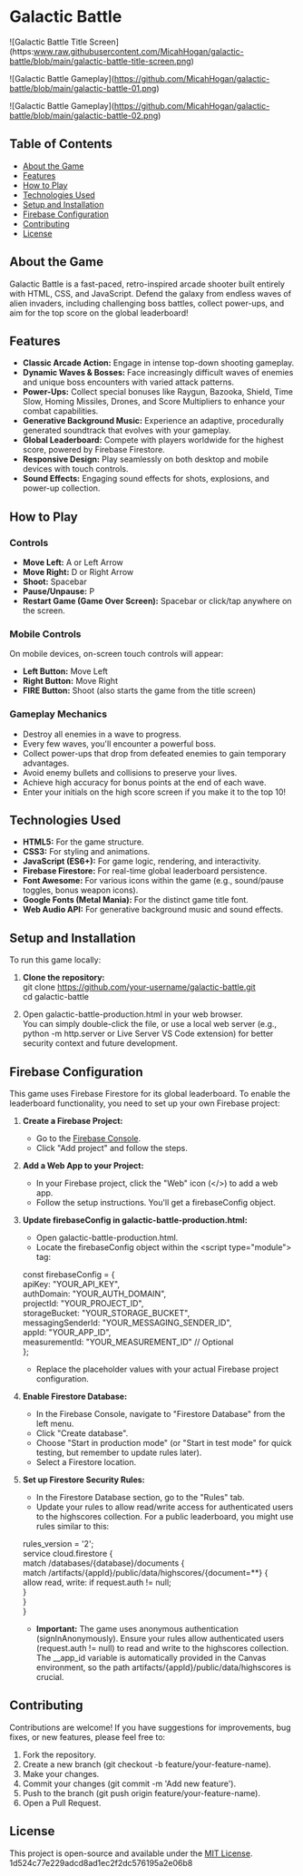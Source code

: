 # **Galactic Battle**

\!\[Galactic Battle Title Screen\](https:www.raw.githubusercontent.com/MicahHogan/galactic-battle/blob/main/galactic-battle-title-screen.png)

\!\[Galactic Battle Gameplay\](https://github.com/MicahHogan/galactic-battle/blob/main/galactic-battle-01.png)

\!\[Galactic Battle Gameplay\](https://github.com/MicahHogan/galactic-battle/blob/main/galactic-battle-02.png)

## **Table of Contents**

* [About the Game](https://www.google.com/search?q=%23about-the-game)  
* [Features](https://www.google.com/search?q=%23features)  
* [How to Play](https://www.google.com/search?q=%23how-to-play)  
* [Technologies Used](https://www.google.com/search?q=%23technologies-used)  
* [Setup and Installation](https://www.google.com/search?q=%23setup-and-installation)  
* [Firebase Configuration](https://www.google.com/search?q=%23firebase-configuration)  
* [Contributing](https://www.google.com/search?q=%23contributing)  
* [License](https://www.google.com/search?q=%23license)

## **About the Game**

Galactic Battle is a fast-paced, retro-inspired arcade shooter built entirely with HTML, CSS, and JavaScript. Defend the galaxy from endless waves of alien invaders, including challenging boss battles, collect power-ups, and aim for the top score on the global leaderboard\!

## **Features**

* **Classic Arcade Action:** Engage in intense top-down shooting gameplay.  
* **Dynamic Waves & Bosses:** Face increasingly difficult waves of enemies and unique boss encounters with varied attack patterns.  
* **Power-Ups:** Collect special bonuses like Raygun, Bazooka, Shield, Time Slow, Homing Missiles, Drones, and Score Multipliers to enhance your combat capabilities.  
* **Generative Background Music:** Experience an adaptive, procedurally generated soundtrack that evolves with your gameplay.  
* **Global Leaderboard:** Compete with players worldwide for the highest score, powered by Firebase Firestore.  
* **Responsive Design:** Play seamlessly on both desktop and mobile devices with touch controls.  
* **Sound Effects:** Engaging sound effects for shots, explosions, and power-up collection.

## **How to Play**

### **Controls**

* **Move Left:** A or Left Arrow  
* **Move Right:** D or Right Arrow  
* **Shoot:** Spacebar  
* **Pause/Unpause:** P  
* **Restart Game (Game Over Screen):** Spacebar or click/tap anywhere on the screen.

### **Mobile Controls**

On mobile devices, on-screen touch controls will appear:

* **Left Button:** Move Left  
* **Right Button:** Move Right  
* **FIRE Button:** Shoot (also starts the game from the title screen)

### **Gameplay Mechanics**

* Destroy all enemies in a wave to progress.  
* Every few waves, you'll encounter a powerful boss.  
* Collect power-ups that drop from defeated enemies to gain temporary advantages.  
* Avoid enemy bullets and collisions to preserve your lives.  
* Achieve high accuracy for bonus points at the end of each wave.  
* Enter your initials on the high score screen if you make it to the top 10\!

## **Technologies Used**

* **HTML5:** For the game structure.  
* **CSS3:** For styling and animations.  
* **JavaScript (ES6+):** For game logic, rendering, and interactivity.  
* **Firebase Firestore:** For real-time global leaderboard persistence.  
* **Font Awesome:** For various icons within the game (e.g., sound/pause toggles, bonus weapon icons).  
* **Google Fonts (Metal Mania):** For the distinct game title font.  
* **Web Audio API:** For generative background music and sound effects.

## **Setup and Installation**

To run this game locally:

1. **Clone the repository:**  
   git clone https://github.com/your-username/galactic-battle.git  
   cd galactic-battle

2. Open galactic-battle-production.html in your web browser.  
   You can simply double-click the file, or use a local web server (e.g., python \-m http.server or Live Server VS Code extension) for better security context and future development.

## **Firebase Configuration**

This game uses Firebase Firestore for its global leaderboard. To enable the leaderboard functionality, you need to set up your own Firebase project:

1. **Create a Firebase Project:**  
   * Go to the [Firebase Console](https://console.firebase.google.com/).  
   * Click "Add project" and follow the steps.  
2. **Add a Web App to your Project:**  
   * In your Firebase project, click the "Web" icon (\</\>) to add a web app.  
   * Follow the setup instructions. You'll get a firebaseConfig object.  
3. **Update firebaseConfig in galactic-battle-production.html:**  
   * Open galactic-battle-production.html.  
   * Locate the firebaseConfig object within the \<script type="module"\> tag:

   const firebaseConfig \= {  
         apiKey: "YOUR\_API\_KEY",  
         authDomain: "YOUR\_AUTH\_DOMAIN",  
         projectId: "YOUR\_PROJECT\_ID",  
         storageBucket: "YOUR\_STORAGE\_BUCKET",  
         messagingSenderId: "YOUR\_MESSAGING\_SENDER\_ID",  
         appId: "YOUR\_APP\_ID",  
         measurementId: "YOUR\_MEASUREMENT\_ID" // Optional  
     };

   * Replace the placeholder values with your actual Firebase project configuration.  
4. **Enable Firestore Database:**  
   * In the Firebase Console, navigate to "Firestore Database" from the left menu.  
   * Click "Create database".  
   * Choose "Start in production mode" (or "Start in test mode" for quick testing, but remember to update rules later).  
   * Select a Firestore location.  
5. **Set up Firestore Security Rules:**  
   * In the Firestore Database section, go to the "Rules" tab.  
   * Update your rules to allow read/write access for authenticated users to the highscores collection. For a public leaderboard, you might use rules similar to this:

   rules\_version \= '2';  
     service cloud.firestore {  
       match /databases/{database}/documents {  
         match /artifacts/{appId}/public/data/highscores/{document=\*\*} {  
           allow read, write: if request.auth \!= null;  
         }  
       }  
     }

   * **Important:** The game uses anonymous authentication (signInAnonymously). Ensure your rules allow authenticated users (request.auth \!= null) to read and write to the highscores collection. The \_\_app\_id variable is automatically provided in the Canvas environment, so the path artifacts/{appId}/public/data/highscores is crucial.

## **Contributing**

Contributions are welcome\! If you have suggestions for improvements, bug fixes, or new features, please feel free to:

1. Fork the repository.  
2. Create a new branch (git checkout \-b feature/your-feature-name).  
3. Make your changes.  
4. Commit your changes (git commit \-m 'Add new feature').  
5. Push to the branch (git push origin feature/your-feature-name).  
6. Open a Pull Request.

## **License**


This project is open-source and available under the [MIT License](https://www.google.com/search?q=LICENSE).
1d524c77e229adcd8ad1ec2f2dc576195a2e06b8
